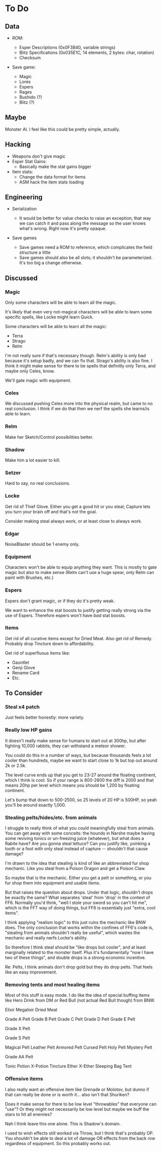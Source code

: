 # To Do

## Data

- ROM:
  - Esper Descriptions (0x0F3B40, variable strings)
  - Blitz Specifications (0x035E1C, 14 elements, 2 bytes: char, rotation)
  - Checksum

- Save game:
  - Magic
  - Lores
  - Espers
  - Rages
  - Bushido (?)
  - Blitz (?)

## Maybe

Monster AI.  I feel like this could be pretty simple, actually.

## Hacking

- Weapons don't give magic
- Esper Stat Gains:
  - Basically make the stat gains bigger
- Item stats:
  - Change the data format for items
  - ASM hack the item stats loading

## Engineering

- Serialization
  - It would be better for value checks to raise an exception; that way we can
    catch it and pass along the message so the user knows what's wrong.  Right
    now it's pretty opaque.

- Save games
  - Save games need a ROM to reference, which complicates the field structure
    a little
  - Save games should also be all slots; it shouldn't be parameterized.  It's
    too big a change otherwise.

## Discussed

### Magic

Only some characters will be able to learn all the magic.

It's likely that even very not-magical characters will be able to learn some
specific spells, like Locke might learn Quick.

Some characters will be able to learn all the magic:
- Terra
- Strago
- Relm

I'm not really sure if that's necessary though.  Relm's ability is only bad
because it's setup badly, and we can fix that.  Strago's ability is also fine.
I think it might make sense for there to be spells that definitly only Terra,
and maybe only Celes, know.

We'll gate magic with equipment.

### Celes

We discussed pushing Celes more into the physical realm, but came to no real
conclusion.  I think if we do that then we nerf the spells she learns/is able
to learn.

### Relm

Make her Sketch/Control possibilities better.

### Shadow

Make him a lot easier to kill.

### Setzer

Hard to say, no real conclusions.

### Locke

Get rid of Thief Glove.  Either you get a good hit or you steal; Capture lets
you turn your brain off and that's not the goal.

Consider making steal always work, or at least close to always work.

### Edgar

NoiseBlaster should be 1 enemy only.

### Equipment

Characters won't be able to equip anything they want.  This is mostly to gate
magic but also to make sense (Relm can't use a huge spear, only Relm can paint
with Brushes, etc.)

### Espers

Espers don't grant magic, or if they do it's pretty weak.

We want to enhance the stat boosts to justify getting really strong via the use
of Espers.  Therefore espers won't have _bad_ stat boosts.

### Items

Get rid of all curative items except for Dried Meat.  Also get rid of Remedy.
Probably drop Tincture down to affordability.

Get rid of superfluous items like:
- Gauntlet
- Genji Glove
- Rename Card
- Etc.

## To Consider

### Steal x4 patch

Just feels better honestly: more variety.

### Really low HP gains

It doesn't really make sense for humans to start out at 300hp, but after
fighting 10,000 rabbits, they can withstand a meteor shower.

You could do this in a number of ways, but because thousands feels a lot cooler
than hundreds, maybe we want to start close to 1k but top out around 2k or 2.5k.

The level curve ends up that you get to 23-27 around the floating continent,
which I think is cool. So if your range is 800-2800 the diff is 2000 and that
means 20hp per level which means you should be 1,200 by floating continent.

Let's bump that down to 500-2500, so 25 levels of 20 HP is 500HP, so yeah
you'll be around exactly 1,000.

### Stealing pelts/hides/etc. from animals

I struggle to really think of what you could meaningfully steal from animals.
You can get away with some conceits: the hounds in Narshe maybe having some
reviving tonics or un-freezing juice (whatever), but what does a Rabite have?
Are you gonna steal lettuce?  Can you justify like, yoinking a tooth or a foot
with only steal instead of capture -- shouldn't that cause damage?

I'm drawn to the idea that stealing is kind of like an abbreviated fur shop
mechanic.  Like you steal from a Poison Dragon and get a Poison Claw.

So maybe that is the mechanic.  Either you get a pelt or something, or you fur
shop them into equipment and usable items.

But that raises the question about drops.  Under that logic, shouldn't drops be
exactly the same?  What separates 'steal' from 'drop' in the context of FF6.
Normally you'd think, "well I stole your sword so you can't hit me", which is
the FFT way of doing things, but FF6 is essentially just "extra, cool items".

I think applying "realism logic" to this just ruins the mechanic like BNW does.
The only conclusion that works within the confines of FF6's code is, "stealing
from animals shouldn't really be useful", which wastes the mechanic and really
nerfs Locke's ability.

So therefore I think steal should be "like drops but cooler", and at least
marginally related to the monster itself.  Plus it's fundamentally "now I have
two of these things", and double drops is a strong economic incentive.

Re: Pelts, I think animals don't drop gold but they do drop pelts.  That feels
like an easy improvement.

### Removing tents and most healing items

Most of this stuff is easy mode.  I do like the idea of special buffing items
like Hero Drink from DM or Red Bull (not actual Red Bull though) from BNW.

Elixir
Megalixir
Dried Meat

Grade A Pelt
Grade B Pelt
Grade C Pelt
Grade D Pelt
Grade E Pelt

Grade X Pelt

Grade S Pelt

Magical Pelt
Leather Pelt
Armored Pelt
Cursed Pelt
Holy Pelt
Mystery Pelt

Grade AA Pelt

Tonic
Potion
X-Potion
Tincture
Ether
X-Ether
Sleeping Bag
Tent

### Offensive items

I also really want an offensive item like Grenade or Molotov, but dunno if that
can really be done or is worth it... also isn't that Shuriken?

Does it make sense for there to be low level "throwables" that everyone can
"use"?  Or they might not necessarily be low level but maybe we buff the stars
to hit all enemies?

Nah I think leave this one alone.  This is Shadow's domain.

I used to wish effects still worked via Throw, but I think that's probably OP.
You shouldn't be able to deal a lot of damage OR effects from the back row
regardless of equipment.  So this probably works out.
